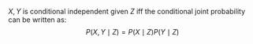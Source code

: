 $X, Y$ is conditional independent given $Z$ iff the conditional joint probability can be written as:
$$P(X, Y \mid Z) = P(X \mid Z) P(Y \mid Z)$$
